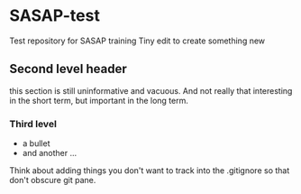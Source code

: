 # SASAP-test
Test repository for SASAP training
Tiny edit to create something new
## Second level header
this section is still uninformative and vacuous.
And not really that interesting in the short term, but important in the long term.

### Third level
 - a bullet
 - and another
 ...
 
 Think about adding things you don't want to track into the .gitignore so that don't obscure git pane.